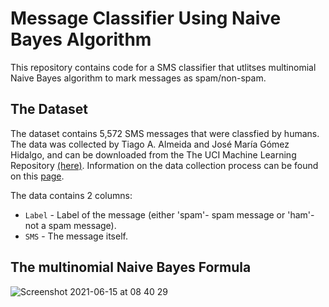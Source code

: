 # Message Classifier Using Naive Bayes Algorithm
This repository contains code for a SMS classifier that utlitses multinomial Naive Bayes algorithm to mark messages as spam/non-spam. 

## The Dataset
The dataset contains 5,572 SMS messages that were classfied by humans.
The data was collected by Tiago A. Almeida and José María Gómez Hidalgo, 
and can be downloaded from the The UCI Machine Learning Repository [(here)](https://dq-content.s3.amazonaws.com/433/SMSSpamCollection).
Information on the data collection process can be found on this [page](https://www.dt.fee.unicamp.br/~tiago/smsspamcollection/#composition).

The data contains 2 columns:
* `Label` - Label of the message (either 'spam'- spam message or 'ham'- not a spam message).
* `SMS` - The message itself.


## The multinomial Naive Bayes Formula

![Screenshot 2021-06-15 at 08 40 29](https://user-images.githubusercontent.com/85829899/122005009-6871df80-cdb5-11eb-808c-106c162de9b7.png)
